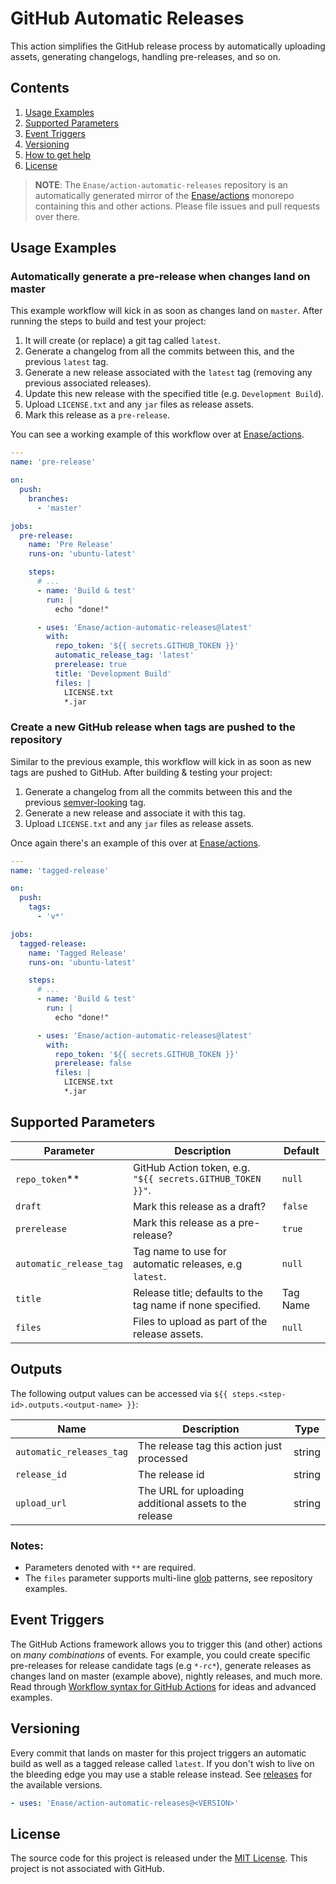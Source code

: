 # GitHub Automatic Releases

This action simplifies the GitHub release process by automatically uploading assets, generating changelogs, handling pre-releases, and so on.

## Contents

1. [Usage Examples](#usage-examples)
1. [Supported Parameters](#supported-parameters)
1. [Event Triggers](#event-triggers)
1. [Versioning](#versioning)
1. [How to get help](#how-to-get-help)
1. [License](#license)

> **NOTE**: The `Enase/action-automatic-releases` repository is an automatically generated mirror of the [Enase/actions](https://github.com/Enase/actions) monorepo containing this and other actions. Please file issues and pull requests over there.

## Usage Examples

### Automatically generate a pre-release when changes land on master

This example workflow will kick in as soon as changes land on `master`. After running the steps to build and test your project:

1. It will create (or replace) a git tag called `latest`.
1. Generate a changelog from all the commits between this, and the previous `latest` tag.
1. Generate a new release associated with the `latest` tag (removing any previous associated releases).
1. Update this new release with the specified title (e.g. `Development Build`).
1. Upload `LICENSE.txt` and any `jar` files as release assets.
1. Mark this release as a `pre-release`.

You can see a working example of this workflow over at [Enase/actions](https://github.com/Enase/actions/releases/tag/latest).

```yaml
---
name: 'pre-release'

on:
  push:
    branches:
      - 'master'

jobs:
  pre-release:
    name: 'Pre Release'
    runs-on: 'ubuntu-latest'

    steps:
      # ...
      - name: 'Build & test'
        run: |
          echo "done!"

      - uses: 'Enase/action-automatic-releases@latest'
        with:
          repo_token: '${{ secrets.GITHUB_TOKEN }}'
          automatic_release_tag: 'latest'
          prerelease: true
          title: 'Development Build'
          files: |
            LICENSE.txt
            *.jar
```

### Create a new GitHub release when tags are pushed to the repository

Similar to the previous example, this workflow will kick in as soon as new tags are pushed to GitHub. After building & testing your project:

1. Generate a changelog from all the commits between this and the previous [semver-looking](https://semver.org/) tag.
1. Generate a new release and associate it with this tag.
1. Upload `LICENSE.txt` and any `jar` files as release assets.

Once again there's an example of this over at [Enase/actions](https://github.com/Enase/actions/releases/latest).

```yaml
---
name: 'tagged-release'

on:
  push:
    tags:
      - 'v*'

jobs:
  tagged-release:
    name: 'Tagged Release'
    runs-on: 'ubuntu-latest'

    steps:
      # ...
      - name: 'Build & test'
        run: |
          echo "done!"

      - uses: 'Enase/action-automatic-releases@latest'
        with:
          repo_token: '${{ secrets.GITHUB_TOKEN }}'
          prerelease: false
          files: |
            LICENSE.txt
            *.jar
```

## Supported Parameters

| Parameter               | Description                                                | Default  |
| ----------------------- | ---------------------------------------------------------- | -------- |
| `repo_token`\*\*        | GitHub Action token, e.g. `"${{ secrets.GITHUB_TOKEN }}"`. | `null`   |
| `draft`                 | Mark this release as a draft?                              | `false`  |
| `prerelease`            | Mark this release as a pre-release?                        | `true`   |
| `automatic_release_tag` | Tag name to use for automatic releases, e.g `latest`.      | `null`   |
| `title`                 | Release title; defaults to the tag name if none specified. | Tag Name |
| `files`                 | Files to upload as part of the release assets.             | `null`   |

## Outputs

The following output values can be accessed via `${{ steps.<step-id>.outputs.<output-name> }}`:

| Name                     | Description                                            | Type   |
| ------------------------ | ------------------------------------------------------ | ------ |
| `automatic_releases_tag` | The release tag this action just processed             | string |
| `release_id`             | The release id                                         | string |
| `upload_url`             | The URL for uploading additional assets to the release | string |

### Notes:

- Parameters denoted with `**` are required.
- The `files` parameter supports multi-line [glob](https://github.com/isaacs/node-glob) patterns, see repository examples.

## Event Triggers

The GitHub Actions framework allows you to trigger this (and other) actions on _many combinations_ of events. For example, you could create specific pre-releases for release candidate tags (e.g `*-rc*`), generate releases as changes land on master (example above), nightly releases, and much more. Read through [Workflow syntax for GitHub Actions](https://help.github.com/en/articles/workflow-syntax-for-github-actions) for ideas and advanced examples.

## Versioning

Every commit that lands on master for this project triggers an automatic build as well as a tagged release called `latest`. If you don't wish to live on the bleeding edge you may use a stable release instead. See [releases](../../releases/latest) for the available versions.

```yaml
- uses: 'Enase/action-automatic-releases@<VERSION>'
```

## License

The source code for this project is released under the [MIT License](/LICENSE). This project is not associated with GitHub.
